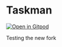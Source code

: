 # Taskman

[![Open in Gitpod](https://gitpod.io/button/open-in-gitpod.svg)](https://gitpod.io/#https://github.com/nbyl/taskman)

Testing the new fork
